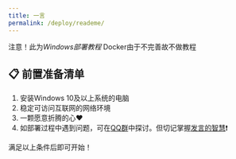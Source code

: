 ```yaml
---
title: 一言
permalink: /deploy/reademe/
---
```

注意！此为*Windows部署教程* Docker由于不完善故不做教程

## 📋 前置准备清单
1. 安装Windows 10及以上系统的电脑
2. 稳定可访问互联网的网络环境
3. 一颗愿意折腾的心❤️
4. 如部署过程中遇到问题，可在[QQ群](https://maimbot.pages.dev/docs/description/#💬交流群)中探讨。但切记掌握[发言的智慧](/How-To-Ask-Questions-The-Smart-Way/)❗

满足以上条件后即可开始！
